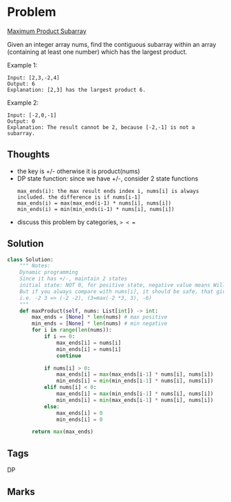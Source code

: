 # Problem
[Maximum Product Subarray](https://leetcode.com/problems/maximum-product-subarray)

Given an integer array nums, find the contiguous subarray within an array (containing at least one number)
which has the largest product.

Example 1:
```
Input: [2,3,-2,4]
Output: 6
Explanation: [2,3] has the largest product 6.
```

Example 2:
```
Input: [-2,0,-1]
Output: 0
Explanation: The result cannot be 2, because [-2,-1] is not a subarray.
```
## Thoughts
- the key is +/- otherwise it is product(nums)
- DP state function: since we have +/-, consider 2 state functions 
    ```
    max_ends(i): the max result ends index i, nums[i] is always included. the difference is if nums[i-1]
    max_ends(i) = max(max_end(i-1) * nums[i], nums[i])
    min_ends(i) = min(min_ends(i-1) * nums[i], nums[i])
    ```
- discuss this problem by categories, `> < = `

## Solution
```python
class Solution:
    """ Notes:
    Dynamic programming 
    Since it has +/-, maintain 2 states 
    initial state: NOT 0, for positive state, negative value means Will not chose
    But if you always compare with nums[i], it should be safe, that gives us an elegant solution 
    i.e. -2 3 => (-2 -2), (3=max(-2 *3, 3), -6)
    """
    def maxProduct(self, nums: List[int]) -> int:
        max_ends = [None] * len(nums) # max positive
        min_ends = [None] * len(nums) # min negative
        for i in range(len(nums)):
            if i == 0:
                max_ends[i] = nums[i]
                min_ends[i] = nums[i]
                continue

            if nums[i] > 0:
                max_ends[i] = max(max_ends[i-1] * nums[i], nums[i])
                min_ends[i] = min(min_ends[i-1] * nums[i], nums[i]) 
            elif nums[i] < 0:
                max_ends[i] = max(min_ends[i-1] * nums[i], nums[i])
                min_ends[i] = min(max_ends[i-1] * nums[i], nums[i])
            else:
                max_ends[i] = 0
                min_ends[i] = 0

        return max(max_ends)
```

## Tags
DP
## Marks
[comment]: <timestamp:2019-07-13>
